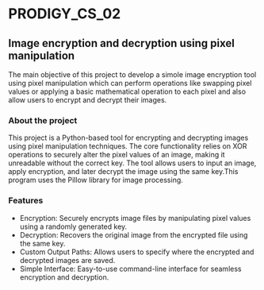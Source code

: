 # PRODIGY_CS_02
## Image encryption and decryption using pixel manipulation
The main objective of this project to develop a simole image encryption tool using pixel manipulation which can perform operations like  swapping pixel values or applying a basic mathematical operation to each pixel and also allow users to encrypt and decrypt their images.
### About the project
This project is a Python-based tool for encrypting and decrypting images using pixel manipulation techniques. The core functionality relies on XOR operations to securely alter the pixel values of an image, making it unreadable without the correct key. The tool allows users to input an image, apply encryption, and later decrypt the image using the same key.This program uses the Pillow library for image processing.
### Features
- Encryption: Securely encrypts image files by manipulating pixel values using a randomly generated key.
- Decryption: Recovers the original image from the encrypted file using the same key.
- Custom Output Paths: Allows users to specify where the encrypted and decrypted images are saved.
- Simple Interface: Easy-to-use command-line interface for seamless encryption and decryption.
